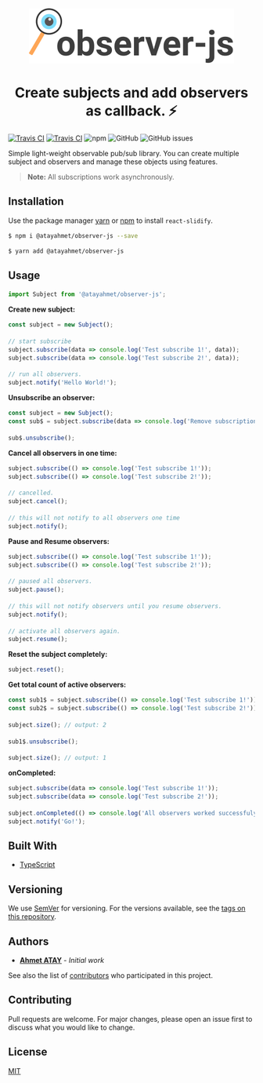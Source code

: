 <br />
<p align="center">
  <a href="https://github.com/chakra-ui/chakra-ui/tree/master/logo">
    <img src="/logo.png" alt="observer-js" />
  </a>
</p>

<h1 align="center">Create subjects and add observers as callback. ⚡️</h1>

[![Travis CI](https://img.shields.io/travis/atayahmet/observer-js?style=flat-square)](https://img.shields.io/travis/atayahmet/observer-js?style=flat-square) [![Travis CI](https://img.shields.io/npm/v/@atayahmet/observer-js?style=flat-square)](https://img.shields.io/npm/v/@atayahmet/observer-js?style=flat-square) ![npm](https://img.shields.io/npm/dw/@atayahmet/observer-js?style=flat-square) ![GitHub](https://img.shields.io/github/license/atayahmet/observer-js?style=flat-square) ![GitHub issues](https://img.shields.io/github/issues/atayahmet/observer-js?style=flat-square)

Simple light-weight observable pub/sub library. You can create multiple subject and observers and manage these objects using features.

> **Note:** All subscriptions work asynchronously.

## Installation

Use the package manager [yarn](https://yarnpkg.com/) or [npm](https://www.npmjs.com) to install `react-slidify`.

```sh
$ npm i @atayahmet/observer-js --save
```

```sh
$ yarn add @atayahmet/observer-js
```

## Usage

```js
import Subject from '@atayahmet/observer-js';
```

**Create new subject:**

```js
const subject = new Subject();

// start subscribe
subject.subscribe(data => console.log('Test subscribe 1!', data));
subject.subscribe(data => console.log('Test subscribe 2!', data));

// run all observers.
subject.notify('Hello World!');
```

**Unsubscribe an observer:**

```js
const subject = new Subject();
const sub$ = subject.subscribe(data => console.log('Remove subscription!', data));

sub$.unsubscribe();
```

**Cancel all observers in one time:**

```js
subject.subscribe(() => console.log('Test subscribe 1!'));
subject.subscribe(() => console.log('Test subscribe 2!'));

// cancelled.
subject.cancel();

// this will not notify to all observers one time
subject.notify();
```

**Pause and Resume observers:**

```js
subject.subscribe(() => console.log('Test subscribe 1!'));
subject.subscribe(() => console.log('Test subscribe 2!'));

// paused all observers.
subject.pause();

// this will not notify observers until you resume observers.
subject.notify();

// activate all observers again.
subject.resume();
```

**Reset the subject completely:**

```js
subject.reset();
```

**Get total count of active observers:**

```js
const sub1$ = subject.subscribe(() => console.log('Test subscribe 1!'));
const sub2$ = subject.subscribe(() => console.log('Test subscribe 2!'));

subject.size(); // output: 2

sub1$.unsubscribe();

subject.size(); // output: 1
```

**onCompleted:**

```js
subject.subscribe(data => console.log('Test subscribe 1!'));
subject.subscribe(data => console.log('Test subscribe 2!'));

subject.onCompleted(() => console.log('All observers worked successfuly!'));
subject.notify('Go!');
```

## Built With

- [TypeScript](https://www.typescriptlang.org)

## Versioning

We use [SemVer](http://semver.org/) for versioning. For the versions available, see the [tags on this repository](https://github.com/atayahmet/observer-js/tags).

## Authors

- [**Ahmet ATAY**](https://github.com/atayahmet) - _Initial work_

See also the list of [contributors](https://github.com/atayahmet/observer-js/contributors) who participated in this project.

## Contributing

Pull requests are welcome. For major changes, please open an issue first to discuss what you would like to change.

## License

[MIT](https://choosealicense.com/licenses/mit/)
